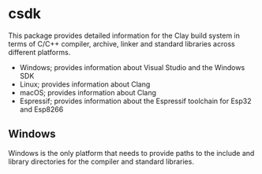 # csdk

This package provides detailed information for the Clay build system in terms of C/C++ compiler, archive, linker and standard libraries across different platforms.

- Windows; provides information about Visual Studio and the Windows SDK
- Linux; provides information about Clang
- macOS; provides information about Clang
- Espressif; provides information about the Espressif toolchain for Esp32 and Esp8266

## Windows

Windows is the only platform that needs to provide paths to the include and library directories for the compiler and standard libraries. 

